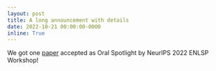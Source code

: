 ```yaml
---
layout: post
title: A long announcement with details
date: 2022-10-21 00:00:00-0000
inline: True
---
```


We got one [paper](https://arxiv.org/abs/2211.06562) accepted as Oral Spotlight by NeurIPS 2022 ENLSP Workshop!

